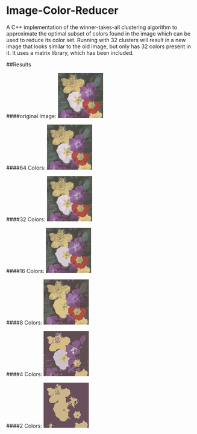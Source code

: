 # Image-Color-Reducer
A C++ implementation of the winner-takes-all clustering algorithm to approximate the optimal subset of colors found in the image which can be used to reduce its color set. Running with 32 clusters will result in a new image that looks similar to the old image, but only has 32 colors present in it. It uses a matrix library, which has been included. 

##Results

####original Image:
![Original](/flowers.jpg)

####64 Colors:
![64](/examples/output64.jpg)

####32 Colors:
![32](/examples/output32.jpg)

####16 Colors:
![16](/examples/output16.jpg)

####8 Colors:
![8](/examples/output8.jpg)

####4 Colors:
![4](/examples/output4.jpg)

####2 Colors:
![2](/examples/output2.jpg)
